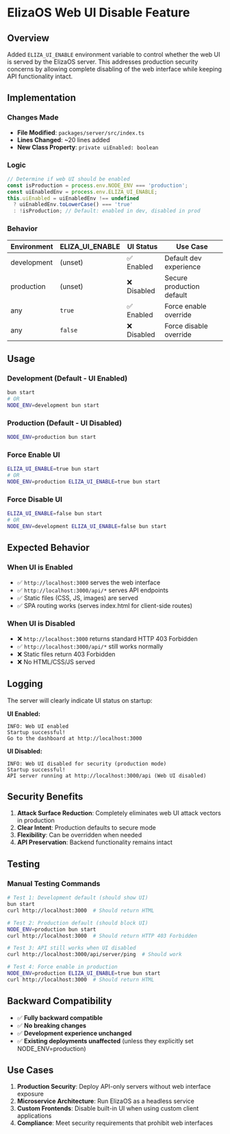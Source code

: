 # ElizaOS Web UI Disable Feature

## Overview

Added `ELIZA_UI_ENABLE` environment variable to control whether the web UI is served by the ElizaOS server. This addresses production security concerns by allowing complete disabling of the web interface while keeping API functionality intact.

## Implementation

### Changes Made

- **File Modified**: `packages/server/src/index.ts`
- **Lines Changed**: ~20 lines added
- **New Class Property**: `private uiEnabled: boolean`

### Logic

```typescript
// Determine if web UI should be enabled
const isProduction = process.env.NODE_ENV === 'production';
const uiEnabledEnv = process.env.ELIZA_UI_ENABLE;
this.uiEnabled = uiEnabledEnv !== undefined 
  ? uiEnabledEnv.toLowerCase() === 'true' 
  : !isProduction; // Default: enabled in dev, disabled in prod
```

### Behavior

| Environment | ELIZA_UI_ENABLE | UI Status | Use Case |
|-------------|-------------------|-----------|----------|
| development | (unset) | ✅ Enabled | Default dev experience |
| production | (unset) | ❌ Disabled | Secure production default |
| any | `true` | ✅ Enabled | Force enable override |
| any | `false` | ❌ Disabled | Force disable override |

## Usage

### Development (Default - UI Enabled)
```bash
bun start
# OR
NODE_ENV=development bun start
```

### Production (Default - UI Disabled)  
```bash
NODE_ENV=production bun start
```

### Force Enable UI
```bash
ELIZA_UI_ENABLE=true bun start
# OR
NODE_ENV=production ELIZA_UI_ENABLE=true bun start
```

### Force Disable UI
```bash
ELIZA_UI_ENABLE=false bun start
# OR 
NODE_ENV=development ELIZA_UI_ENABLE=false bun start
```

## Expected Behavior

### When UI is Enabled
- ✅ `http://localhost:3000` serves the web interface
- ✅ `http://localhost:3000/api/*` serves API endpoints
- ✅ Static files (CSS, JS, images) are served
- ✅ SPA routing works (serves index.html for client-side routes)

### When UI is Disabled
- ❌ `http://localhost:3000` returns standard HTTP 403 Forbidden
- ✅ `http://localhost:3000/api/*` still works normally
- ❌ Static files return 403 Forbidden
- ❌ No HTML/CSS/JS served

## Logging

The server will clearly indicate UI status on startup:

**UI Enabled:**
```
INFO: Web UI enabled
Startup successful!
Go to the dashboard at http://localhost:3000
```

**UI Disabled:**
```  
INFO: Web UI disabled for security (production mode)
Startup successful!
API server running at http://localhost:3000/api (Web UI disabled)
```

## Security Benefits

1. **Attack Surface Reduction**: Completely eliminates web UI attack vectors in production
2. **Clear Intent**: Production defaults to secure mode
3. **Flexibility**: Can be overridden when needed
4. **API Preservation**: Backend functionality remains intact

## Testing

### Manual Testing Commands

```bash
# Test 1: Development default (should show UI)
bun start
curl http://localhost:3000  # Should return HTML

# Test 2: Production default (should block UI)  
NODE_ENV=production bun start
curl http://localhost:3000  # Should return HTTP 403 Forbidden

# Test 3: API still works when UI disabled
curl http://localhost:3000/api/server/ping  # Should work

# Test 4: Force enable in production
NODE_ENV=production ELIZA_UI_ENABLE=true bun start
curl http://localhost:3000  # Should return HTML
```

## Backward Compatibility

- ✅ **Fully backward compatible**
- ✅ **No breaking changes** 
- ✅ **Development experience unchanged**
- ✅ **Existing deployments unaffected** (unless they explicitly set NODE_ENV=production)

## Use Cases

1. **Production Security**: Deploy API-only servers without web interface exposure
2. **Microservice Architecture**: Run ElizaOS as a headless service
3. **Custom Frontends**: Disable built-in UI when using custom client applications
4. **Compliance**: Meet security requirements that prohibit web interfaces 